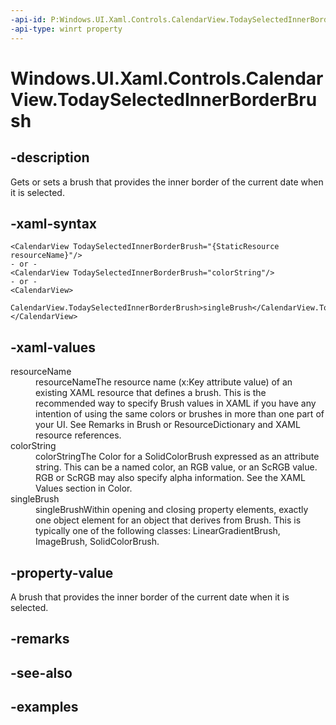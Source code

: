 ```yaml
---
-api-id: P:Windows.UI.Xaml.Controls.CalendarView.TodaySelectedInnerBorderBrush
-api-type: winrt property
---
```


# Windows.UI.Xaml.Controls.CalendarView.TodaySelectedInnerBorderBrush

<!--
public Windows.UI.Xaml.Media.Brush TodaySelectedInnerBorderBrush { get; set; }
-->


## -description

Gets or sets a brush that provides the inner border of the current date when it is selected.

## -xaml-syntax

```xaml
<CalendarView TodaySelectedInnerBorderBrush="{StaticResource resourceName}"/>
- or -
<CalendarView TodaySelectedInnerBorderBrush="colorString"/>
- or -
<CalendarView>
  CalendarView.TodaySelectedInnerBorderBrush>singleBrush</CalendarView.TodaySelectedInnerBorderBrush>
</CalendarView>

```

## -xaml-values

<dl><dt>resourceName</dt><dd>resourceNameThe resource name (x:Key attribute value) of an existing XAML resource that defines a brush. This is the recommended way to specify Brush values in XAML if you have any intention of using the same colors or brushes in more than one part of your UI. See Remarks in Brush or ResourceDictionary and XAML resource references.</dd>
<dt>colorString</dt><dd>colorStringThe Color for a SolidColorBrush expressed as an attribute string. This can be a named color, an RGB value, or an ScRGB value. RGB or ScRGB may also specify alpha information. See the XAML Values section in Color.</dd>
<dt>singleBrush</dt><dd>singleBrushWithin opening and closing property elements, exactly one object element for an object that derives from Brush. This is typically one of the following classes: LinearGradientBrush, ImageBrush, SolidColorBrush.</dd>
</dl>

## -property-value

A brush that provides the inner border of the current date when it is selected.

## -remarks

## -see-also

## -examples


